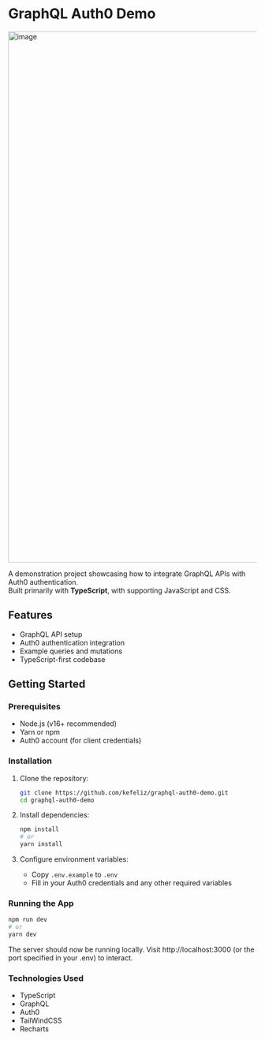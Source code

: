 # GraphQL Auth0 Demo

<img width="1920" height="1077" alt="image" src="https://github.com/user-attachments/assets/0516e1b8-1b78-4ef5-aa45-4e2dd0707794" />


A demonstration project showcasing how to integrate GraphQL APIs with Auth0 authentication.  
Built primarily with **TypeScript**, with supporting JavaScript and CSS.

## Features

- GraphQL API setup
- Auth0 authentication integration
- Example queries and mutations
- TypeScript-first codebase

## Getting Started

### Prerequisites

- Node.js (v16+ recommended)
- Yarn or npm
- Auth0 account (for client credentials)

### Installation

1. Clone the repository:
    ```bash
    git clone https://github.com/kefeliz/graphql-auth0-demo.git
    cd graphql-auth0-demo
    ```
2. Install dependencies:
    ```bash
    npm install
    # or
    yarn install
    ```

3. Configure environment variables:
    - Copy `.env.example` to `.env`
    - Fill in your Auth0 credentials and any other required variables

### Running the App

```bash
npm run dev
# or
yarn dev
```

The server should now be running locally.
Visit http://localhost:3000 (or the port specified in your .env) to interact.

### Technologies Used
  - TypeScript
  - GraphQL
  - Auth0
  - TailWindCSS
  - Recharts
